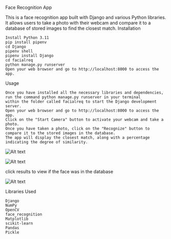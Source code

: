 Face Recognition App

This is a face recognition app built with Django and various Python libraries. It allows users to take a photo with their webcam and compare it to a database of stored images to find the closest match.
Installation

    Install Python 3.11
    pip install pipenv
    cd Django
    pipenv shell
    pipenv install Django
    cd facialreq
    python manage.py runserver
    Open your web browser and go to http://localhost:8000 to access the app.

Usage

    Once you have installed all the necessary libraries and dependencies, run the command python manage.py runserver in your terminal
    within the folder called facialreq to start the Django development server.
    Open your web browser and go to http://localhost:8000 to access the app.
    Click on the "Start Camera" button to activate your webcam and take a photo.
    Once you have taken a photo, click on the "Recognize" button to compare it to the stored images in the database.
    The app will display the closest match, along with a percentage indicating the degree of similarity.

![Alt text](https://cdn.discordapp.com/attachments/410145817501106186/1103529769028550746/image.png)


![Alt text](https://cdn.discordapp.com/attachments/410145817501106186/1103531524965548082/image.png)

click results to view if the face was in the database

![Alt text](https://www.overleaf.com/project/643622f004d6ff64648c887c/file/64532b812a3f86849d807f32)

Libraries Used

    Django
    NumPy
    OpenCV
    face_recognition
    Matplotlib
    scikit-learn
    Pandas
    Pickle
